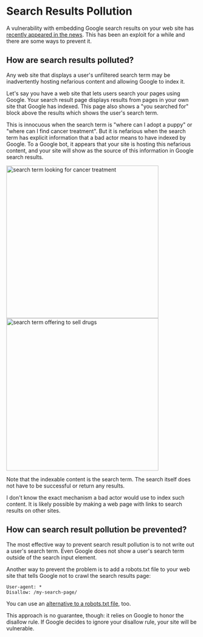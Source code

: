 # Search Results Pollution

A vulnerability with embedding Google search results on your web site has [recently appeared in the news](https://www.businessinsider.com/google-loophole-buying-drugs-online-hijack-website-2023-9?op=1). This has been an exploit for a while and there are some ways to prevent it.

## How are search results polluted?

Any web site that displays a user's unfiltered search term may be inadvertently hosting nefarious content and allowing Google to index it.

Let's say you have a web site that lets users search your pages using Google. Your search result page displays results from pages in your own site that Google has indexed. This page also shows a "you searched for" block above the results which shows the user's search term. 

This is innocuous when the search term is "where can I adopt a puppy" or "where can I find cancer treatment". But it is nefarious when the search term has explicit information that a bad actor means to have indexed by Google. To a Google bot, it appears that your site is hosting this nefarious content, and your site will show as the source of this information in Google search results.

<img width="400" alt="search term looking for cancer treatment" src="https://github.com/pzzd/pzzd.github.io/assets/5471867/8531433d-43de-4e96-8cc8-4db2be610104">

<img width="400" alt="search term offering to sell drugs" src="https://github.com/pzzd/pzzd.github.io/assets/5471867/06a3dc14-6869-43a2-9ead-4f6378eb6d05">

Note that the indexable content is the search term. The search itself does not have to be successful or return any results.

I don't know the exact mechanism a bad actor would use to index such content. It is likely possible by making a web page with links to search results on other sites.

## How can search result pollution be prevented?

The most effective way to prevent search result pollution is to not write out a user's search term. Even Google does not show a user's search term outside of the search input element.

Another way to prevent the problem is to add a robots.txt file to your web site that tells Google not to crawl the search results page:
```
User-agent: *
Disallow: /my-search-page/
```
You can use an [alternative to a robots.txt file](https://developers.google.com/search/docs/crawling-indexing/block-indexing), too.

This approach is no guarantee, though: it relies on Google to honor the disallow rule. If Google decides to ignore your disallow rule, your site will be vulnerable.
